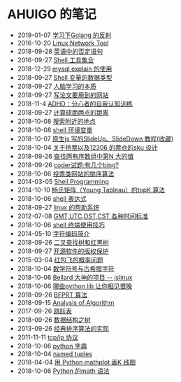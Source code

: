 # AHUIGO 的笔记
- 2019-01-07 [学习下Golang 的反射](/b/go/17.go-reflect) 
- 2016-10-20 [Linux Network Tool](/b/net/3.net-tool) 
- 2018-09-28 [英语中的否定语句](/b/eng/s/1.not) 
- 2016-09-27 [Shell 工具集合](/b/c/shell-tool) 
- 2018-12-29 [mysql explain 的使用](/b/db/mysql-index-explain) 
- 2018-09-27 [Shell 变量的数据类型](/b/c/1.shell-var) 
- 2018-09-27 [人脑学习的本质](/b/course/1.study) 
- 2018-09-27 [写论文要用到的网站](/b/em/em-paper) 
- 2018-11-4 [ADHD：分心者的自我认知训练](/b/life/adhd) 
- 2018-09-27 [计算球面两点的距离](/b/math/geo-distance) 
- 2018-10-08 [搜索附近的地点](/b/math/geo-distance-geohash) 
- 2018-10-08 [shell 环境变量](/b/c/shell-var-env) 
- 2018-10-07 [原生js 写的SlideUp、SlideDown 教程(收藏)](/b/ria/js-dom-event-slide) 
- 2018-10-04 [关于抢票以及12306 的票仓的sku 设计](/b/news/ticketing-software) 
- 2018-09-26 [查找两有序数组中第N 大的值](/b/algorithm/algorithm-find-the-nth-of-2-sorted-array) 
- 2018-09-26 [coder试题:有几个bing?](/b/algorithm/game-countword) 
- 2018-10-06 [投票类网站的排序算法](/b/algorithm/sort-vote) 
- 2014-03-05 [Shell Programming](/b/c/shell-) 
- 2014-10-10 [杨氏矩阵（Young Tableau）的topK 算法](/b/algorithm/algo-young-tableau-topk) 
- 2018-10-06 [shell 表达式](/b/c/shell-grammar) 
- 2018-09-27 [linux 的帮助系统](/b/c/shell-help) 
- 2012-07-08 [GMT,UTC,DST,CST 各种时间标准](/b/c/shell-time) 
- 2018-10-06 [shell 终端使用技巧](/b/c/shell-zsh) 
- 2014-05-10 [字符编码简介](/b/code/code-character) 
- 2018-09-26 [二叉查找树和红黑树](/b/algorithm/ds-binary-search-tree) 
- 2018-09-27 [开源软件的版权保护](/b/em/em-copyright-open-source) 
- 2015-03-04 [红包飞的概率问题](/b/math/math-envelope) 
- 2018-10-04 [数学符号与古希腊字符](/b/math/math-symbol) 
- 2018-10-06 [Bellard 大神的项目 -- jslinux](/b/news/geek-proj) 
- 2018-10-06 [哪些python lib 让你相见恨晚](/b/py/py-lib) 
- 2018-09-26 [BFPRT 算法](/b/algorithm/algo-topk) 
- 2018-09-15 [Analysis of Algorithm](/b/algorithm/1.time-complex) 
- 2017-09-26 [跳跃表](/b/algorithm/ds-skiplist) 
- 2018-09-26 [数据结构之树](/b/algorithm/algorithm-tree) 
- 2013-09-26 [经典排序算法的实现](/b/algorithm/algo-sort) 
- 2011-11-11 [tcp/ip 协议](/b/net/net-tcpip) 
- 2018-10-06 [python 字典](/b/py/py-var-dict) 
- 2018-10-04 [named tuples](/b/py/py-var-collections) 
- 2018-04-04 [用 Python mathplot 画K 线图](/b/py/py-math-mathplot-kline) 
- 2018-10-06 [Python 的math 语法](/b/py/py-math) 
